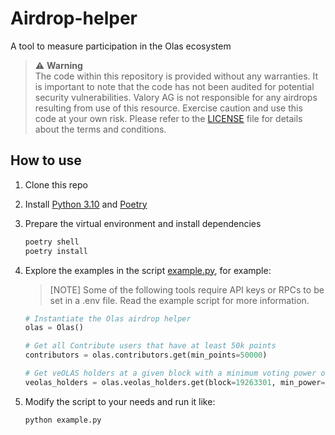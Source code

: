 # Airdrop-helper

A tool to measure participation in the Olas ecosystem

> :warning: **Warning** <br />
> The code within this repository is provided without any warranties. It is important to note that the code has not been audited for potential security vulnerabilities.
> Valory AG is not responsible for any airdrops resulting from use of this resource.
> Exercise caution and use this code at your own risk. Please refer to the [LICENSE](./LICENSE) file for details about the terms and conditions.

## How to use

1. Clone this repo

2. Install [Python 3.10](https://www.python.org/downloads/) and [Poetry](https://python-poetry.org/docs/)

3. Prepare the virtual environment and install dependencies
    ```bash
    poetry shell
    poetry install
    ```

4. Explore the examples in the script [example.py](https://github.com/valory-xyz/airdrop-helper/blob/main/example.py), for example:

    > [NOTE]
    > Some of the following tools require API keys or RPCs to be set in a .env file. Read the example script for more information.

    ```python
    # Instantiate the Olas airdrop helper
    olas = Olas()

    # Get all Contribute users that have at least 50k points
    contributors = olas.contributors.get(min_points=50000)

    # Get veOLAS holders at a given block with a minimum voting power of 100
    veolas_holders = olas.veolas_holders.get(block=19263301, min_power=100)
    ``````

5. Modify the script to your needs and run it like:
    ```bash
    python example.py
    ```
